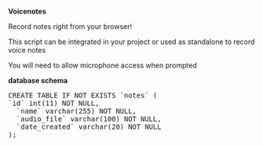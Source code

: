 <strong>Voicenotes</strong>
<p>
Record notes right from your browser!</p>
<p>This script can be integrated in your project or used as standalone to record voice notes</p>
<p>You will need to allow microphone access when prompted</p>

<strong>database schema</strong>
<pre>
CREATE TABLE IF NOT EXISTS `notes` (
`id` int(11) NOT NULL,
  `name` varchar(255) NOT NULL,
  `audio_file` varchar(100) NOT NULL,
  `date_created` varchar(20) NOT NULL
);
<pre>